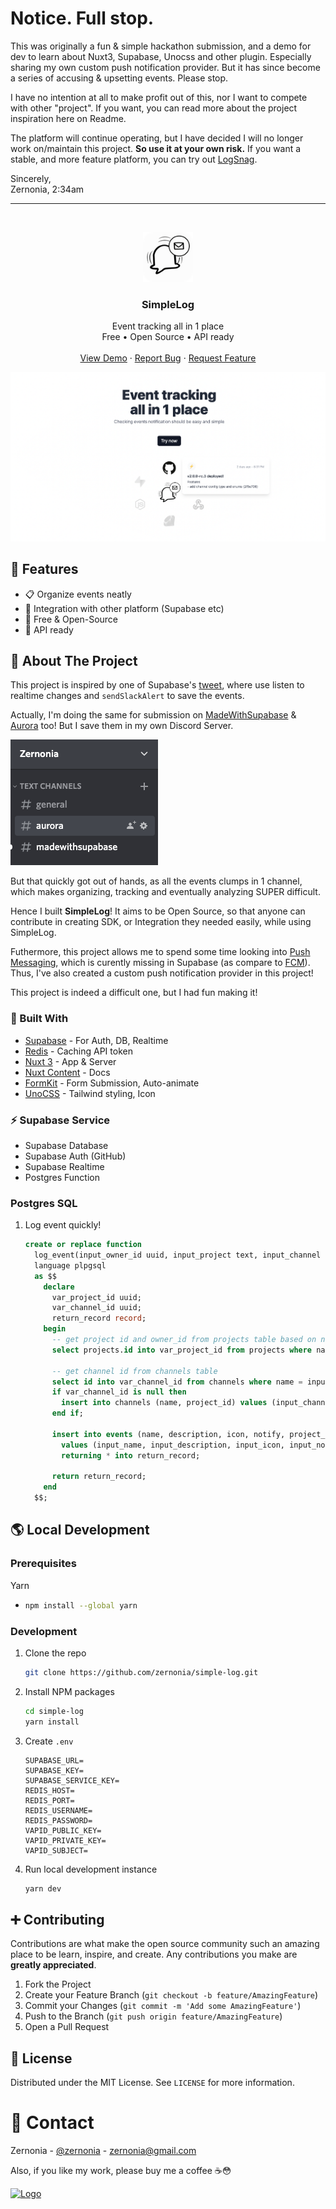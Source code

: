 # Notice. Full stop.

This was originally a fun & simple hackathon submission, and a demo for dev to learn about Nuxt3, Supabase, Unocss and other plugin. Especially sharing my own custom push notification provider. But it has since become a series of accusing & upsetting events. Please stop.

I have no intention at all to make profit out of this, nor I want to compete with other "project". If you want, you can read more about the project inspiration here on Readme.


The platform will continue operating, but I have decided I will no longer work on/maintain this project. **So use it at your own risk.** If you want a stable, and more feature platform, you can try out [LogSnag](https://logsnag.com/).

Sincerely,<br>
Zernonia, 2:34am

---

<!-- PROJECT LOGO -->
<br />
<p align="center">
  <a href="https://github.com/zernonia/simple-log">
    <img src="public/images/icons/icon-96x96.png" alt="Logo" width="80">
  </a>

  <h3 align="center">SimpleLog</h3>

  <p align="center">
    Event tracking all in 1 place
    <br />
    Free • Open Source • API ready
    <br />
    <br />
    <a href="https://simple-log.vercel.app/">View Demo</a>
    ·
    <a href="https://github.com/zernonia/simple-log/issues">Report Bug</a>
    ·
    <a href="https://github.com/zernonia/simple-log/issues">Request Feature</a>
  </p>
</p>

![simple-log.vercel.app](public/og.png)

## 🚀 Features

- 📋 Organize events neatly
- 🔗 Integration with other platform (Supabase etc)
- 🤩 Free & Open-Source
- 🚀 API ready

## 📇 About The Project

This project is inspired by one of Supabase's [tweet](https://twitter.com/supabase/status/1557919302426284032), where use listen to realtime changes and `sendSlackAlert` to save the events.

Actually, I'm doing the same for submission on [MadeWithSupabase](https://madewithsupabase.com) & [Aurora](http://aurora.courses/) too! But I save them in my own Discord Server.

![My discord server](/public/images/readme/my-discord.png)

But that quickly got out of hands, as all the events clumps in 1 channel, which makes organizing, tracking and eventually analyzing SUPER difficult.

Hence I built **SimpleLog**! It aims to be Open Source, so that anyone can contribute in creating SDK, or Integration they needed easily, while using SimpleLog.

Futhermore, this project allows me to spend some time looking into [Push Messaging](https://developer.mozilla.org/en-US/docs/Web/API/PushMessageData), which is curently missing in Supabase (as compare to [FCM](https://firebase.google.com/docs/cloud-messaging)). Thus, I've also created a custom push notification provider in this project!

This project is indeed a difficult one, but I had fun making it!

### 🔨 Built With

- [Supabase](https://supabase.com) - For Auth, DB, Realtime
- [Redis](https://redis.com/) - Caching API token
- [Nuxt 3](https://v3.nuxtjs.org/) - App & Server
- [Nuxt Content](https://content.nuxtjs.org/) - Docs
- [FormKit](https://formkit.com/) - Form Submission, Auto-animate
- [UnoCSS](https://github.com/unocss/unocss) - Tailwind styling, Icon

### ⚡ Supabase Service

- Supabase Database
- Supabase Auth (GitHub)
- Supabase Realtime
- Postgres Function

### Postgres SQL

1. Log event quickly!

   ```sql
   create or replace function
     log_event(input_owner_id uuid, input_project text, input_channel text, input_name text, input_description text, input_icon text, input_notify boolean, input_integration text) returns record
     language plpgsql
     as $$
       declare
         var_project_id uuid;
         var_channel_id uuid;
         return_record record;
       begin
         -- get project id and owner_id from projects table based on name
         select projects.id into var_project_id from projects where name = input_project and owner_id = input_owner_id;

         -- get channel id from channels table
         select id into var_channel_id from channels where name = input_channel and project_id = var_project_id;
         if var_channel_id is null then
           insert into channels (name, project_id) values (input_channel, var_project_id) returning id into var_channel_id;
         end if;

         insert into events (name, description, icon, notify, project_id, channel_id, owner_id, integration)
           values (input_name, input_description, input_icon, input_notify, var_project_id, var_channel_id, input_owner_id, input_integration )
           returning * into return_record;

         return return_record;
       end
     $$;
   ```

## 🌎 Local Development

### Prerequisites

Yarn

- ```sh
  npm install --global yarn
  ```

### Development

1. Clone the repo
   ```sh
   git clone https://github.com/zernonia/simple-log.git
   ```
2. Install NPM packages
   ```sh
   cd simple-log
   yarn install
   ```
3. Create `.env`
   ```
   SUPABASE_URL=
   SUPABASE_KEY=
   SUPABASE_SERVICE_KEY=
   REDIS_HOST=
   REDIS_PORT=
   REDIS_USERNAME=
   REDIS_PASSWORD=
   VAPID_PUBLIC_KEY=
   VAPID_PRIVATE_KEY=
   VAPID_SUBJECT=
   ```
4. Run local development instance
   ```sh
   yarn dev
   ```

## ➕ Contributing

Contributions are what make the open source community such an amazing place to be learn, inspire, and create. Any contributions you make are **greatly appreciated**.

1. Fork the Project
2. Create your Feature Branch (`git checkout -b feature/AmazingFeature`)
3. Commit your Changes (`git commit -m 'Add some AmazingFeature'`)
4. Push to the Branch (`git push origin feature/AmazingFeature`)
5. Open a Pull Request

## 📜 License

Distributed under the MIT License. See `LICENSE` for more information.

# 📧 Contact

Zernonia - [@zernonia](https://twitter.com/zernonia) - zernonia@gmail.com

Also, if you like my work, please buy me a coffee ☕😳

<a href="https://www.buymeacoffee.com/zernonia" target="_blank">
    <img src="https://www.buymeacoffee.com/assets/img/custom_images/yellow_img.png" alt="Logo" >
  </a>
